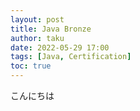```yaml
---
layout: post
title: Java Bronze
author: taku
date: 2022-05-29 17:00
tags: [Java, Certification]
toc: true
---
```


こんにちは
